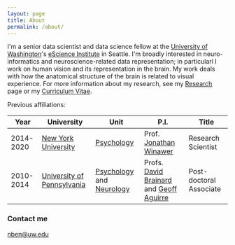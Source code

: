 ```yaml
---
layout: page
title: About
permalink: /about/
---
```


I'm a senior data scientist and data science fellow at the [University
of Washington](https://washington.edu/)'s [eScience
Institute](https://escience.washington.edu/) in Seattle. I'm broadly
interested in neuro-informatics and neuroscience-related data
representation; in particularl I work on human vision and its
representation in the brain. My work deals with how the anatomical
structure of the brain is related to visual experience. For more
information about my research, see my
[Research]({{site.baseurl}}/research/) page or my [Curriculum
Vitae]({{site.baseurl}}/cv/).

Previous affiliations:

| Year | University | Unit | P.I.| Title |
|------|-----------|-------------|-------------|-------------|
| 2014-2020 | [New York University](https://nyu.edu) | [Psychology](https://as.nyu.edu/psychology.html) | Prof. [Jonathan Winawer](https://wp.nyu.edu/winawerlab/) | Research Scientist |
| 2010-2014 | [University of Pennsylvania](https://upenn.edu/) | [Psychology](https://psych.upenn.edu/) and [Neurology](https://www.med.upenn.edu/neurology/) | Profs. [David Brainard](https://color.psych.upenn.edu/) and [Geoff Aguirre](http://www.gkaguirre.com/) | Post-doctoral Associate |


### Contact me

[nben@uw.edu](mailto:nben@uw.edu)
